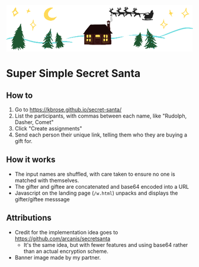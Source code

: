 ![](/assets/banner.png)

# Super Simple Secret Santa

## How to

1. Go to https://kbrose.github.io/secret-santa/
2. List the participants, with commas between each name, like "Rudolph, Dasher, Comet"
3. Click "Create assignments"
4. Send each person their unique link, telling them who they are buying a gift for.

## How it works

* The input names are shuffled, with care taken to ensure no one is matched with themselves.
* The gifter and giftee are concatenated and base64 encoded into a URL
* Javascript on the landing page (`/w.html`) unpacks and displays the gifter/giftee messsage

## Attributions

* Credit for the implementation idea goes to https://github.com/arcanis/secretsanta
  * It's the same idea, but with fewer features and using base64 rather than an actual encryption scheme.
* Banner image made by my partner.
